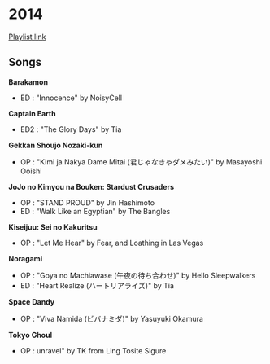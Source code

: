 # 2014

[Playlist link](https://sptfy.com/174O)

## Songs

**Barakamon**
* ED : "Innocence" by NoisyCell

**Captain Earth**
* ED2 : "The Glory Days" by Tia

**Gekkan Shoujo Nozaki-kun**
* OP : "Kimi ja Nakya Dame Mitai (君じゃなきゃダメみたい)" by Masayoshi Ooishi

**JoJo no Kimyou na Bouken: Stardust Crusaders**
* OP : "STAND PROUD" by Jin Hashimoto
* ED : "Walk Like an Egyptian" by The Bangles

**Kiseijuu: Sei no Kakuritsu**
* OP : "Let Me Hear" by Fear, and Loathing in Las Vegas

**Noragami**
* OP : "Goya no Machiawase (午夜の待ち合わせ)" by Hello Sleepwalkers
* ED : "Heart Realize (ハートリアライズ)" by Tia

**Space Dandy**
* OP : "Viva Namida (ビバナミダ)" by Yasuyuki Okamura

**Tokyo Ghoul**
* OP : unravel" by TK from Ling Tosite Sigure